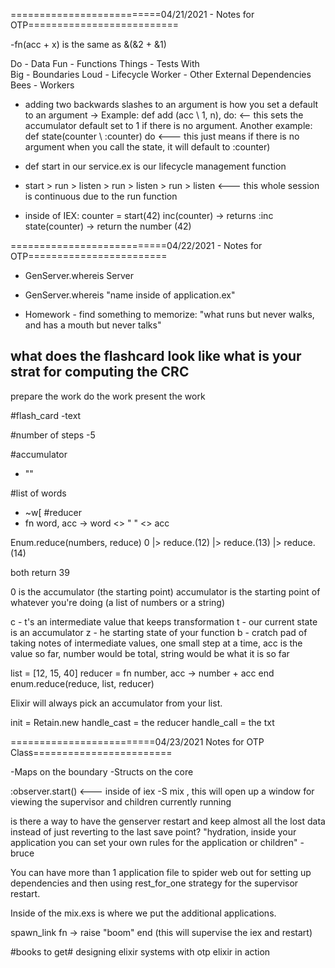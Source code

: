 ==========================04/21/2021 - Notes for OTP==========================

-fn(acc + x) is the same as &(&2 + &1)

Do                 - Data
Fun               - Functions
Things          - Tests
With  
Big                - Boundaries
Loud             - Lifecycle
Worker         - Other External Dependencies
Bees              - Workers


- adding two backwards slashes to an argument is how you set a default to an argument -> Example: def add (acc \\ 1, n), do: <-- this sets the accumulator default set to 1 if there is no argument.
Another example: def state(counter \\ :counter) do <--- this just means if there is no argument when you call the state, it will default to :counter)

- def start in our service.ex is our lifecycle management function
- start > run > listen > run > listen > run > listen <--- this whole session is continuous due to the run function
- inside of IEX:
counter = start(42)
inc(counter) -> returns :inc
state(counter) -> return the number (42)



===========================04/22/2021 - Notes for OTP========================

- GenServer.whereis Server
- GenServer.whereis "name inside of application.ex"

- Homework - find something to memorize:
"what runs but never walks, and has a mouth but never talks"

what does the flashcard look like
what is your strat for computing the CRC
-
prepare the work
do the work
present the work

#flash_card
-text

#number of steps
-5

#accumulator
- ""

#list of words
- ~w[
#reducer
- fn word, acc -> word <> " " <> acc


Enum.reduce(numbers, reduce)
0 |> reduce.(12) |> reduce.(13) |> reduce.(14)

both return 39

0 is the accumulator (the starting point)
accumulator is the starting point of whatever you're doing (a list of numbers or a string)

c - t's an intermediate value that keeps transformation
t - our current state is an accumulator
z - he starting state of your function
b - cratch pad of taking notes of intermediate values, one small step at a time, acc is the value so far, number would be total, string would be what it is so far

list = [12, 15, 40]
reducer = fn number, acc -> number + acc end
enum.reduce(reduce, list, reducer)

Elixir will always pick an accumulator from your list.


init = Retain.new
handle_cast = the reducer
handle_call = the txt


=========================04/23/2021 Notes for OTP Class========================

-Maps on the boundary
-Structs on the core

:observer.start()  <--- inside of iex -S mix , this will open up a window for viewing the supervisor and children currently running

is there a way to have the genserver restart and keep almost all the lost data instead of just reverting to the last save point?
"hydration, inside your application you can set your own rules for the application or children" - bruce

You can have more than 1 application file to spider web out for setting up dependencies and then using rest_for_one strategy for the supervisor restart.

Inside of the mix.exs is where we put the additional applications.


spawn_link fn -> raise "boom" end
(this will supervise the iex and restart)

#books to get#
designing elixir systems with otp
elixir in action
